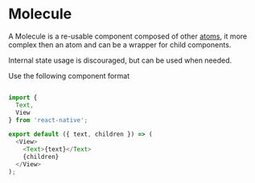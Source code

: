 # Molecule

A Molecule is a re-usable component composed of other [atoms](../atoms/README.md), it more complex then an atom and can be a wrapper for child components.

Internal state usage is discouraged, but can be used when needed.

Use the following component format
```js

import {
  Text,
  View
} from 'react-native';

export default ({ text, children }) => (
  <View>
    <Text>{text}</Text>
    {children}
  </View>
);
```
